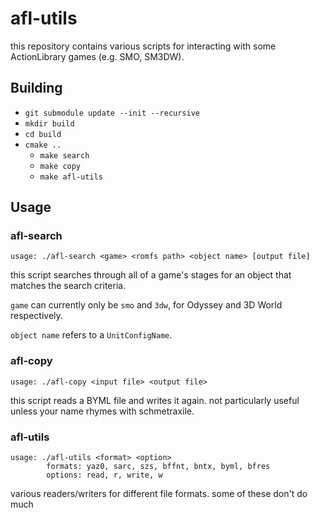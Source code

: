 # afl-utils

this repository contains various scripts for interacting with some ActionLibrary games (e.g. SMO, SM3DW).

## Building

* `git submodule update --init --recursive`
* `mkdir build`
* `cd build`
* `cmake ..`
    * `make search`
    * `make copy`
    * `make afl-utils`

## Usage

### afl-search

`usage: ./afl-search <game> <romfs path> <object name> [output file]`

this script searches through all of a game's stages for an object that matches the search criteria.

`game` can currently only be `smo` and `3dw`, for Odyssey and 3D World respectively.

`object name` refers to a `UnitConfigName`.

### afl-copy

`usage: ./afl-copy <input file> <output file>`

this script reads a BYML file and writes it again. not particularly useful unless your name rhymes with schmetraxile.

### afl-utils

```
usage: ./afl-utils <format> <option>
        formats: yaz0, sarc, szs, bffnt, bntx, byml, bfres
        options: read, r, write, w
```

various readers/writers for different file formats. some of these don't do much
